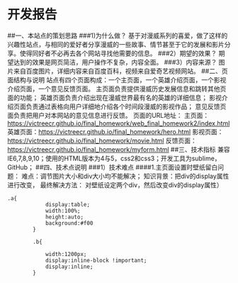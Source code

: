 # 开发报告</br>
##一、本站点的策划思路
###1)为什么做？
		基于对漫威系列的喜爱，做了这样的兴趣性站点，与相同的爱好者分享漫威的一些故事、情节甚至于它的发展和影片分享。使得同好者不必再去各个网站寻找他需要的信息。
###2）期望的效果？
		期望达到的效果是网页简洁，用户操作不复杂，内容全面。
###3）内容来源？
		图片来自百度图片，详细内容来自百度百科，视频来自爱奇艺视频网站。
##二、页面结构与说明
		站点有四个页面构成：一个主页面，一个英雄介绍页面，一个影视介绍页面，一个意见反馈页面。
		主页面负责提供漫威历史发展信息和跳转其他页面的功能；
		英雄页面负责介绍出现在漫威世界最有名的英雄的详细信息；
		影视介绍页面负责通过表格向用户详细地介绍各个时间段漫威的影视作品；
		意见反馈页面负责把用户对本网站的意见信息进行反馈。
		页面的URL地址：
		主页面：https://victreecr.github.io/final_homework/web_final_homework2/index.html
		英雄页面：https://victreecr.github.io/final_homework/hero.html
		影视页面：https://victreecr.github.io/final_homework/movie.html
		反馈页面：https://victreecr.github.io/final_homework/myform.html
##三、技术指标
		兼容IE6,7,8,9,10；使用的HTML版本为4与5，css2和css3；开发工具为sublime，GitHub；
##四、技术点说明
###1）技术难点
####1.主页面设置时壁纸留白问题：
		难点：调节图片大小和div大小均不能解决；
		知识背景：把div的display属性进行改变，
		最终解决方法：
		对壁纸设定两个div，然后改变div的display属性）
```
.a{ 
            display:table;
            width:100%;
            height:auto;
            background:#f00
        }
        
        .b{
            
            width:1200px;
            display:inline-block !important;
            display:inline; 
        }
```
